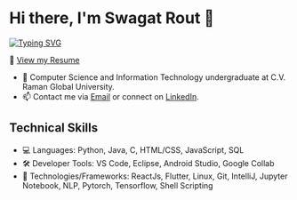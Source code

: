 # Hi there, I'm Swagat Rout 👋
[![Typing SVG](https://readme-typing-svg.herokuapp.com?font=Fira+Code&pause=1000&random=false&width=435&lines=Btec+cse+Student)](https://git.io/typing-svg)


📄 [View my Resume](https://drive.google.com/file/d/197VkaqRIlk7fTJFKqgL4mG6Qjln0bD44/view?usp=sharing)
- 🔭 Computer Science and Information Technology undergraduate at C.V. Raman Global University.
- 📫 Contact me via [Email](mailto:swagatrout03@gmail.com) or connect on [LinkedIn](https://www.linkedin.com/in/swagat-rout-891601195).


## Technical Skills
- 💻 Languages: Python, Java, C, HTML/CSS, JavaScript, SQL
- 🛠️ Developer Tools: VS Code, Eclipse, Android Studio, Google Collab
- 🚀 Technologies/Frameworks: ReactJs, Flutter, Linux, Git, IntelliJ, Jupyter Notebook, NLP, Pytorch, Tensorflow, Shell Scripting
